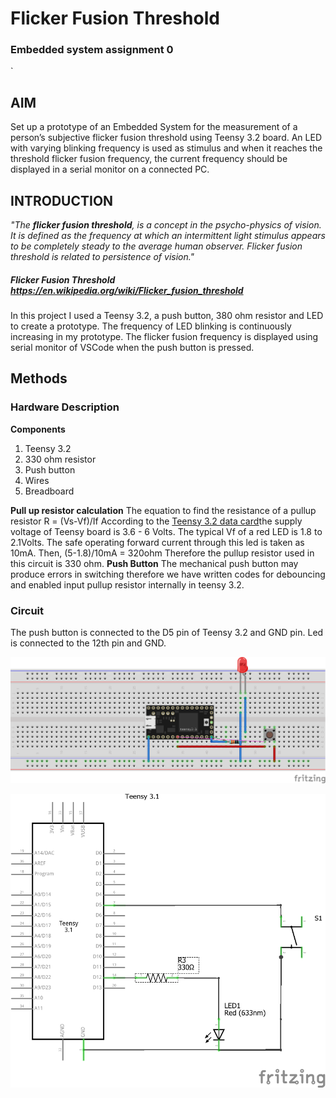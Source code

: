 # Flicker Fusion Threshold 
### Embedded system assignment 0

`

## AIM

Set up a prototype of an Embedded System for the measurement of a person’s subjective flicker fusion threshold using Teensy 3.2 board. An LED with varying blinking frequency is used as stimulus and when it reaches the threshold flicker fusion frequency, the current frequency should be displayed in a serial monitor on a connected PC.


## INTRODUCTION

*"The **flicker fusion threshold**, is a concept in the psycho-physics of vision. It is defined as the frequency at which an intermittent light stimulus appears to be completely steady to the average human observer. Flicker fusion threshold is related to persistence of vision."*
##### Flicker Fusion Threshold https://en.wikipedia.org/wiki/Flicker_fusion_threshold
In this project I used a Teensy 3.2, a push button, 380 ohm resistor and LED to create a prototype. The frequency of LED blinking is continuously increasing in my prototype.  The flicker fusion frequency is displayed using serial monitor of VSCode when the push button is pressed.

## Methods
### Hardware Description
**Components**
 1. Teensy 3.2
 2. 330 ohm resistor
 3. Push button
 4. Wires
 5. Breadboard

**Pull up resistor calculation**
The equation to find the resistance of a pullup resistor
R = (Vs-Vf)/If
According to the [Teensy 3.2 data card](https://github.com/jomaljose/Flicker_Fusion_Assignment_0/blob/master/Datasheet/Teensy%203_2%20card%20%20.pdf)the supply voltage of Teensy board is 3.6 - 6 Volts. The typical Vf of a red LED is 1.8 to 2.1Volts. The safe operating forward current through this led is taken as 10mA.
 Then,
(5-1.8)/10mA = 320ohm
Therefore the pullup resistor used in this circuit is 330 ohm.
**Push Button**
The mechanical push button may produce errors in switching therefore we have written codes for debouncing and enabled input pullup resistor internally in teensy 3.2.

### Circuit
The push button is connected to the D5 pin of Teensy 3.2 and GND pin. Led is connected to the 12th pin and GND.

![ Breadboard representation of circuit](https://github.com/jomaljose/Flicker_Fusion_Assignment_0/blob/master/Circuit/Flickerfusion%20breadboard.png)


![ Schematic Diagram ](https://github.com/jomaljose/Flicker_Fusion_Assignment_0/blob/master/Circuit/Flickerfusion%20Schematic.png)

